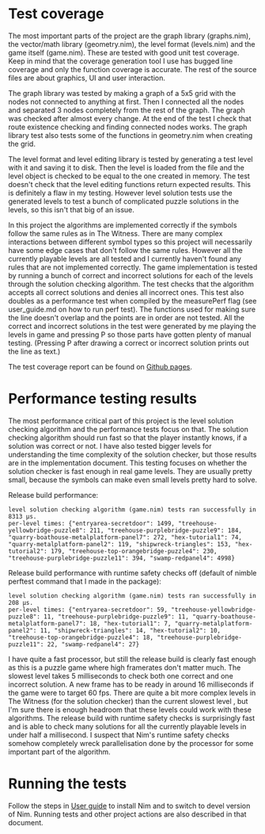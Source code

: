 # Test coverage
The most important parts of the project are the graph library (graphs.nim), the vector/math library (geometry.nim), the level format (levels.nim) and the game itself (game.nim). These are tested with good unit test 
coverage. Keep in mind that the coverage generation tool I use has bugged line coverage and only the function coverage is accurate. The rest of the source files are about graphics, UI and user interaction. 

The graph library was tested by making a graph of a 5x5 grid with the nodes not connected to anything at first. Then I connected all the nodes and separated 3 nodes completely from the rest of the graph. The graph was 
checked after almost every change. At the end of the test I check that route existence checking and finding connected nodes works. The graph library test also tests some of the functions in geometry.nim when creating the
grid.

The level format and level editing library is tested by generating a test level with it and saving it to disk. Then the level is loaded from the file and the level object is checked to be equal to the one created in memory.
The test doesn't check that the level editing functions return expected results. This is definitely a flaw in my testing. However level solution tests use the generated levels to test a bunch of complicated puzzle 
solutions in the levels, so this isn't that big of an issue.

In this project the algorithms are implemented correctly if the symbols follow the same rules as in The Witness. There are many complex interactions between different symbol types so this project will necessarily have some
edge cases that don't follow the same rules. However all the currently playable levels are all tested and I currently  haven't found any rules that are not implemented correctly. The game implementation is tested by running
a bunch of correct and incorrect solutions for each of the levels through the solution checking algorithm. The test checks that the algorithm accepts all correct solutions and denies all incorrect ones. This test also
doubles as a performance test when compiled by the measurePerf flag (see user_guide.md on how to run perf test). The functions used for making sure the line doesn't overlap and the points are in order are not tested.
All the correct and incorrect solutions in the test were generated by me playing the levels in game and pressing P so those parts have gotten plenty of manual testing. (Pressing P after drawing a correct or incorrect
solution prints out the line as text.)

The test coverage report can be found on [Github pages](https://cloudperry.github.io/the-witness-puzzle-maker/coverage/index.html).

# Performance testing results
The most performance critical part of this project is the level solution checking algorithm and the performance tests focus on that. The solution checking algorithm should run fast so that the player instantly knows, if a
solution was correct or not. I have also tested bigger levels for understanding the time complexity of the solution checker, but those results are in the implementation document. This testing focuses on whether the solution
checker is fast enough in real game levels. They are usually pretty small, because the symbols can make even small levels pretty hard to solve.

Release build performance:
```
level solution checking algorithm (game.nim) tests ran successfully in 8313 µs.
per-level times: {"entryarea-secretdoor": 1499, "treehouse-yellowbridge-puzzle8": 211, "treehouse-purplebridge-puzzle9": 184, "quarry-boathouse-metalplatform-panel7": 272, "hex-tutorial1": 74, "quarry-metalplatform-panel2": 119, "shipwreck-triangles": 153, "hex-tutorial2": 179, "treehouse-top-orangebridge-puzzle4": 230, "treehouse-purplebridge-puzzle11": 394, "swamp-redpanel4": 4998}
```

Release build performance with runtime safety checks off (default of nimble perftest command that I made in the package):
```
level solution checking algorithm (game.nim) tests ran successfully in 208 µs.
per-level times: {"entryarea-secretdoor": 59, "treehouse-yellowbridge-puzzle8": 11, "treehouse-purplebridge-puzzle9": 11, "quarry-boathouse-metalplatform-panel7": 18, "hex-tutorial1": 7, "quarry-metalplatform-panel2": 11, "shipwreck-triangles": 14, "hex-tutorial2": 10, "treehouse-top-orangebridge-puzzle4": 18, "treehouse-purplebridge-puzzle11": 22, "swamp-redpanel4": 27}
```

I have quite a fast processor, but still the release build is clearly fast enough as this is a puzzle game where high framerates don't matter much. The slowest level takes 5 milliseconds to check both one correct and one
incorrect solution. A new frame has to be ready in around 16 milliseconds if the game were to target 60 fps. There are quite a bit more complex levels in The Witness (for the solution checker) than the current slowest level
, but I'm sure there is enough headroom that these levels could work with these algorithms. The release build with runtime safety checks is surprisingly fast and is able to check many solutions for all the currently
playable levels in under half a millisecond. I suspect that Nim's runtime safety checks somehow completely wreck parallelisation done by the processor for some important part of the algorithm.

# Running the tests
Follow the steps in [User guide](docs/user_guide.md) to install Nim and to switch to devel version of Nim. Running tests and other project actions are also described in that document.
